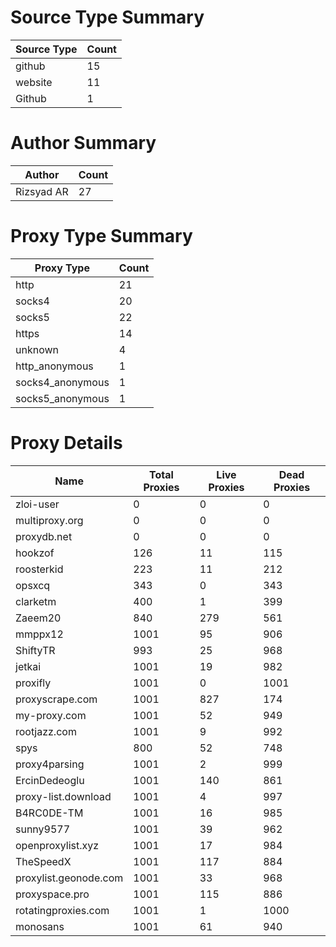 # Source Type Summary

| Source Type | Count |
|-------------|-------|
| github | 15 |
| website | 11 |
| Github | 1 |


# Author Summary

| Author | Count |
|--------|-------|
| Rizsyad AR | 27 |


# Proxy Type Summary

| Proxy Type | Count |
|------------|-------|
| http | 21 |
| socks4 | 20 |
| socks5 | 22 |
| https | 14 |
| unknown | 4 |
| http_anonymous | 1 |
| socks4_anonymous | 1 |
| socks5_anonymous | 1 |


# Proxy Details

| Name | Total Proxies | Live Proxies | Dead Proxies |
|------|---------------|--------------|---------------|
| zloi-user | 0 | 0 | 0 |
| multiproxy.org | 0 | 0 | 0 |
| proxydb.net | 0 | 0 | 0 |
| hookzof | 126 | 11 | 115 |
| roosterkid | 223 | 11 | 212 |
| opsxcq | 343 | 0 | 343 |
| clarketm | 400 | 1 | 399 |
| Zaeem20 | 840 | 279 | 561 |
| mmppx12 | 1001 | 95 | 906 |
| ShiftyTR | 993 | 25 | 968 |
| jetkai | 1001 | 19 | 982 |
| proxifly | 1001 | 0 | 1001 |
| proxyscrape.com | 1001 | 827 | 174 |
| my-proxy.com | 1001 | 52 | 949 |
| rootjazz.com | 1001 | 9 | 992 |
| spys | 800 | 52 | 748 |
| proxy4parsing | 1001 | 2 | 999 |
| ErcinDedeoglu | 1001 | 140 | 861 |
| proxy-list.download | 1001 | 4 | 997 |
| B4RC0DE-TM | 1001 | 16 | 985 |
| sunny9577 | 1001 | 39 | 962 |
| openproxylist.xyz | 1001 | 17 | 984 |
| TheSpeedX | 1001 | 117 | 884 |
| proxylist.geonode.com | 1001 | 33 | 968 |
| proxyspace.pro | 1001 | 115 | 886 |
| rotatingproxies.com | 1001 | 1 | 1000 |
| monosans | 1001 | 61 | 940 |
